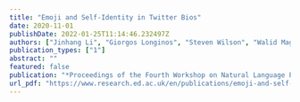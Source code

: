 ```yaml
---
title: "Emoji and Self-Identity in Twitter Bios"
date: 2020-11-01
publishDate: 2022-01-25T11:14:46.232497Z
authors: ["Jinhang Li", "Giorgos Longinos", "Steven Wilson", "Walid Magdy"]
publication_types: ["1"]
abstract: ""
featured: false
publication: "*Proceedings of the Fourth Workshop on Natural Language Processing and Computational Social Science*"
url_pdf: "https://www.research.ed.ac.uk/en/publications/emoji-and-self-identity-in-twitter-bios"
---
```


